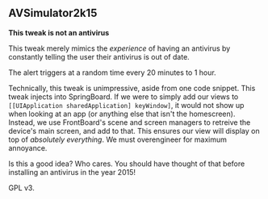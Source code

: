 AVSimulator2k15
----------------

**This tweak is not an antivirus**

This tweak merely mimics the _experience_ of having an antivirus by constantly telling the user their antivirus is out of date.

The alert triggers at a random time every 20 minutes to 1 hour.

Technically, this tweak is unimpressive, aside from one code snippet. 
This tweak injects into SpringBoard. If we were to simply add our views to `[[UIApplication sharedApplication] keyWindow]`, it would not show up when looking at an app (or anything else that isn't the homescreen).
Instead, we use FrontBoard's scene and screen managers to retreive the device's main screen, and add to that.
This ensures our view will display on top of _absolutely everything_.
We must overengineer for maximum annoyance.

Is this a good idea? Who cares. You should have thought of that before installing an antivirus in the year 2015!

GPL v3.
